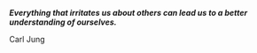 _**Everything that irritates us about others can lead us to a better understanding of ourselves.**_

Carl Jung